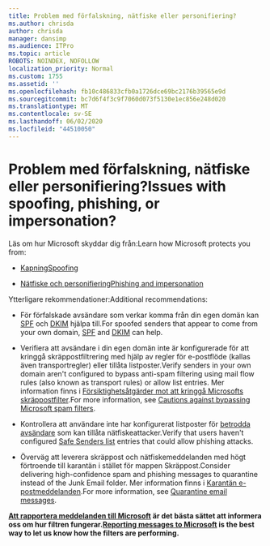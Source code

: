 ```yaml
---
title: Problem med förfalskning, nätfiske eller personifiering?
ms.author: chrisda
author: chrisda
manager: dansimp
ms.audience: ITPro
ms.topic: article
ROBOTS: NOINDEX, NOFOLLOW
localization_priority: Normal
ms.custom: 1755
ms.assetid: ''
ms.openlocfilehash: fb10c486833cfb0a1726dce69bc2176b39565e9d
ms.sourcegitcommit: bc7d6f4f3c9f7060d073f5130e1ec856e248d020
ms.translationtype: MT
ms.contentlocale: sv-SE
ms.lasthandoff: 06/02/2020
ms.locfileid: "44510050"
---
```

# <a name="issues-with-spoofing-phishing-or-impersonation"></a><span data-ttu-id="c78b8-102">Problem med förfalskning, nätfiske eller personifiering?</span><span class="sxs-lookup"><span data-stu-id="c78b8-102">Issues with spoofing, phishing, or impersonation?</span></span>

<span data-ttu-id="c78b8-103">Läs om hur Microsoft skyddar dig från:</span><span class="sxs-lookup"><span data-stu-id="c78b8-103">Learn how Microsoft protects you from:</span></span>

- [<span data-ttu-id="c78b8-104">Kapning</span><span class="sxs-lookup"><span data-stu-id="c78b8-104">Spoofing</span></span>](https://docs.microsoft.com/microsoft-365/security/office-365-security/anti-spoofing-protection)

- [<span data-ttu-id="c78b8-105">Nätfiske och personifiering</span><span class="sxs-lookup"><span data-stu-id="c78b8-105">Phishing and impersonation</span></span>](https://docs.microsoft.com/microsoft-365/security/office-365-security/atp-anti-phishing)

<span data-ttu-id="c78b8-106">Ytterligare rekommendationer:</span><span class="sxs-lookup"><span data-stu-id="c78b8-106">Additional recommendations:</span></span>

- <span data-ttu-id="c78b8-107">För förfalskade avsändare som verkar komma från din egen domän kan [SPF](https://docs.microsoft.com/microsoft-365/security/office-365-security/set-up-spf-in-office-365-to-help-prevent-spoofing) och [DKIM](https://docs.microsoft.com/microsoft-365/security/office-365-security/use-dkim-to-validate-outbound-email) hjälpa till.</span><span class="sxs-lookup"><span data-stu-id="c78b8-107">For spoofed senders that appear to come from your own domain, [SPF](https://docs.microsoft.com/microsoft-365/security/office-365-security/set-up-spf-in-office-365-to-help-prevent-spoofing) and [DKIM](https://docs.microsoft.com/microsoft-365/security/office-365-security/use-dkim-to-validate-outbound-email) can help.</span></span>

- <span data-ttu-id="c78b8-108">Verifiera att avsändare i din egen domän inte är konfigurerade för att kringgå skräppostfiltrering med hjälp av regler för e-postflöde (kallas även transportregler) eller tillåta listposter.</span><span class="sxs-lookup"><span data-stu-id="c78b8-108">Verify senders in your own domain aren't configured to bypass anti-spam filtering using mail flow rules (also known as transport rules) or allow list entries.</span></span> <span data-ttu-id="c78b8-109">Mer information finns i [Försiktighetsåtgärder mot att kringgå Microsofts skräppostfilter](https://docs.microsoft.com/exchange/troubleshoot/antispam/cautions-against-bypassing-spam-filters).</span><span class="sxs-lookup"><span data-stu-id="c78b8-109">For more information, see [Cautions against bypassing Microsoft spam filters](https://docs.microsoft.com/exchange/troubleshoot/antispam/cautions-against-bypassing-spam-filters).</span></span>

- <span data-ttu-id="c78b8-110">Kontrollera att användare inte har konfigurerat listposter för [betrodda avsändare](https://support.office.com/article/BE1BAEA0-BEAB-4A30-B968-9004332336CE) som kan tillåta nätfiskeattacker.</span><span class="sxs-lookup"><span data-stu-id="c78b8-110">Verify that users haven't configured [Safe Senders list](https://support.office.com/article/BE1BAEA0-BEAB-4A30-B968-9004332336CE) entries that could allow phishing attacks.</span></span>

- <span data-ttu-id="c78b8-111">Överväg att leverera skräppost och nätfiskemeddelanden med högt förtroende till karantän i stället för mappen Skräppost.</span><span class="sxs-lookup"><span data-stu-id="c78b8-111">Consider delivering high-confidence spam and phishing messages to quarantine instead of the Junk Email folder.</span></span> <span data-ttu-id="c78b8-112">Mer information finns i [Karantän e-postmeddelanden](https://docs.microsoft.com/microsoft-365/security/office-365-security/quarantine-email-messages).</span><span class="sxs-lookup"><span data-stu-id="c78b8-112">For more information, see [Quarantine email messages](https://docs.microsoft.com/microsoft-365/security/office-365-security/quarantine-email-messages).</span></span>

<span data-ttu-id="c78b8-113">**[Att rapportera meddelanden till Microsoft](https://support.office.com/article/b5caa9f1-cdf3-4443-af8c-ff724ea719d2) är det bästa sättet att informera oss om hur filtren fungerar.**</span><span class="sxs-lookup"><span data-stu-id="c78b8-113">**[Reporting messages to Microsoft](https://support.office.com/article/b5caa9f1-cdf3-4443-af8c-ff724ea719d2) is the best way to let us know how the filters are performing.**</span></span>
